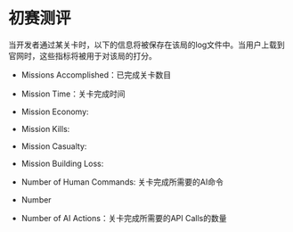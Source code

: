 # 初赛测评

当开发者通过某关卡时，以下的信息将被保存在该局的log文件中。当用户上载到官网时，这些指标将被用于对该局的打分。

- Missions Accomplished：已完成关卡数目

- Mission Time：关卡完成时间

- Mission Economy:

- Mission Kills:

- Mission Casualty:

- Mission Building Loss:

   

- Number of Human Commands: 关卡完成所需要的AI命令

- Number 

- Number of AI Actions：关卡完成所需要的API Calls的数量  

#### 
